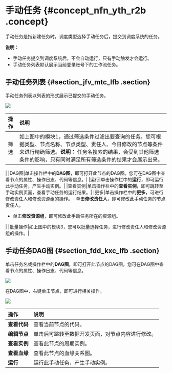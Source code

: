 # 手动任务 {#concept_nfn_yth_r2b .concept}

手动任务是指新建任务时，调度类型选择手动任务后，提交到调度系统的任务。

**说明：** 

-   手动任务提交到调度系统后，不会自动运行，只有手动触发才会运行。
-   手动任务列表默认展示当前登录账号下的工作流任务。

## 手动任务列表 {#section_jfv_mtc_lfb .section}

手动任务列表以列表的形式展示已提交的手动任务。

![](http://static-aliyun-doc.oss-cn-hangzhou.aliyuncs.com/assets/img/16356/15393261528770_zh-CN.jpg)

|操作|说明|
|:-|:-|
|筛选|如上图中的模块1，通过筛选条件过滤出要查询的任务。您可根据类型、节点名称、节点类型、责任人、今日修改的节点等条件来进行精确筛选。**说明：** 任务名搜索的结果，会受到其他筛选条件的影响，只有同时满足所有筛选条件的结果才会展示出来。

|
|DAG图|单击操作栏中的**DAG图**，即可打开此节点的DAG图。您可在DAG图中查看节点的属性、操作日志、代码等信息。|
|运行|单击操作栏中的**运行**，即可运行此手动任务，产生手动实例。|
|查看实例|单击操作栏中的**查看实例**，即可跳转至手动实例页面，查看手动任务的运行结果。|
|更多|单击操作栏中的**更多**，可进行修改责任人和修改资源组的操作。-   单击**修改责任人**，即可修改此手动任务的节点责任人。
-   单击**修改资源组**，即可修改此手动任务所在的资源组。

|
|批量操作|如上图中的模块3，您可以批量选择任务，进行修改责任人和修改资源组的操作。|

## 手动任务DAG图 {#section_fdd_kxc_lfb .section}

单击任务名或操作栏中的**DAG图**，即可打开此节点的DAG图。您可在DAG图中查看节点的属性、操作日志、代码等信息。

![](http://static-aliyun-doc.oss-cn-hangzhou.aliyuncs.com/assets/img/16356/15393261528760_zh-CN.jpg)

在DAG图中，右键单击节点，即可进行相关操作。

![](http://static-aliyun-doc.oss-cn-hangzhou.aliyuncs.com/assets/img/16356/15393261528761_zh-CN.jpg)

|操作|说明|
|:-|:-|
|**查看代码**|查看当前节点的代码。|
|**编辑节点**|单击后可跳转至数据开发页面，对节点内容进行修改。|
|**查看实例**|查看此节点的周期实例。|
|**查看血缘**|查看此节点的血缘关系图。|
|**运行**|运行此手动任务，产生手动实例。|

